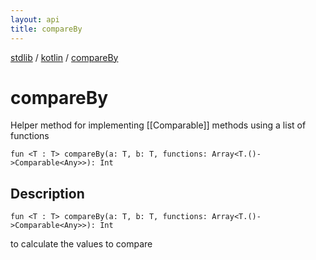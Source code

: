 ```yaml
---
layout: api
title: compareBy
---
```

[stdlib](../index.html) / [kotlin](index.html) / [compareBy](compareBy.html)

# compareBy
Helper method for implementing [[Comparable]] methods using a list of functions
```
fun <T : T> compareBy(a: T, b: T, functions: Array<T.()->Comparable<Any>>): Int
```
## Description
```
fun <T : T> compareBy(a: T, b: T, functions: Array<T.()->Comparable<Any>>): Int
```
to calculate the values to compare

